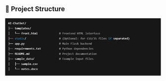 ## 📁 Project Structure

![Structure](https://github.com/B293-Rajesh/AI-Chatbot/blob/main/data/Screenshot%202025-05-09%20065841.png)
